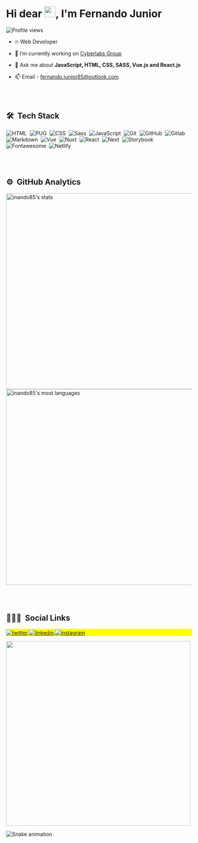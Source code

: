 <!-- <img align="right" height="590em" src="https://raw.githubusercontent.com/gist/maykbrito/618ef18e3bbb7cdfd200f3a4fc1aabc6/raw/201d47c76006c99fe0dc55ea92e76bdca5537f08/githubcard.svg"/> -->
<h1 align="left">Hi dear <img src="https://raw.githubusercontent.com/kaueMarques/kaueMarques/master/hi.gif" width="30px">, I'm Fernando Junior</h1>
<p align="left"> <img src="https://komarev.com/ghpvc/?username=inando85&color=yellow" alt="Profile views" /> </p>

- 🔥 Web Developer

- 🔭 I’m currently working on [Cyberlabs Group](https://cyberlabs.ai)

<!-- - 👨‍💻 All of my projects are available at [maykbrito.dev](https://maykbrito.dev) -->

<!-- - ▶️ I regulary post videos on [youtube.com/maykbrito](https://youtube.com/maykbrito) -->

- 💬 Ask me about **JavaScript, HTML, CSS, SASS, Vue.js and React.js**

- 📫 Email - fernando.junior85@outlook.com

<!-- - ⚡ Fun fact **Oneye 😜** -->

<br><br>

## 🛠 &nbsp;Tech Stack

![HTML](https://img.shields.io/badge/HTML5-E34F26?style=for-the-badge&logo=html5&logoColor=white)&nbsp;
![PUG](https://img.shields.io/badge/Pug-E3C29B?style=for-the-badge&logo=pug&logoColor=black)&nbsp;
![CSS](https://img.shields.io/badge/CSS3-1572B6?style=for-the-badge&logo=css3&logoColor=white)&nbsp;
![Sass](https://img.shields.io/badge/Sass-CC6699?style=for-the-badge&logo=sass&logoColor=white)&nbsp;
![JavaScript](https://img.shields.io/badge/JavaScript-323330?style=for-the-badge&logo=javascript&logoColor=F7DF1E)&nbsp;
![Git](https://img.shields.io/badge/Git-F05032?style=for-the-badge&logo=git&logoColor=white)&nbsp;
![GitHub](https://img.shields.io/badge/GitHub-100000?style=for-the-badge&logo=github&logoColor=white)&nbsp;
![Gitlab](https://img.shields.io/badge/GitLab-330F63?style=for-the-badge&logo=gitlab&logoColor=white)&nbsp;
![Markdown](https://img.shields.io/badge/Markdown-000000?style=for-the-badge&logo=markdown&logoColor=white)&nbsp;
![Vue](https://img.shields.io/badge/Vue.js-35495E?style=for-the-badge&logo=vuedotjs&logoColor=4FC08D)&nbsp;
![Nuxt](https://img.shields.io/badge/nuxt.js-00C58E?style=for-the-badge&logo=nuxtdotjs&logoColor=white)&nbsp;
![React](https://img.shields.io/badge/React-20232A?style=for-the-badge&logo=react&logoColor=61DAFB)&nbsp;
![Next](https://img.shields.io/badge/next.js-000000?style=for-the-badge&logo=nextdotjs&logoColor=white)&nbsp;
![Storybook](https://img.shields.io/badge/storybook-FF4785?style=for-the-badge&logo=storybook&logoColor=white)&nbsp;
![Fontawesome](https://img.shields.io/badge/Font_Awesome-339AF0?style=for-the-badge&logo=fontawesome&logoColor=white)&nbsp;
![Netlify](https://img.shields.io/badge/Netlify-00C7B7?style=for-the-badge&logo=netlify&logoColor=white)&nbsp;

<br><br>

## ⚙️ &nbsp;GitHub Analytics

<p align="left">
<img width="530em" src="https://github-readme-stats.vercel.app/api?username=inando85&show_icons=true&theme=vision-friendly-dark" alt="inando85's stats"/>
<img width="530em" src="https://github-readme-stats.vercel.app/api/top-langs/?username=inando85&layout=compact&theme=vision-friendly-dark" alt="inando85's most languages"/>
</p>

<br><br>

## 👨🏽‍🦲 &nbsp;Social Links

<p align="left" style="background:yellow">
<!-- <a href="https://codepen.io/inando85" target="_blank">
  <img align="center" src="https://img.shields.io/badge/-inando85-05122A?style=flat&logo=codepen" alt="codepen"/>
</a> -->
<a href="https://twitter.com/inando85" target="_blank">
  <img align="center" src="https://img.shields.io/badge/-inando85-05122A?style=flat&logo=twitter" alt="twitter"/>  
</a>
<a href="https://linkedin.com/in/inando85" target="_blank">
  <img align="center" src="https://img.shields.io/badge/-inando85-05122A?style=flat&logo=linkedin" alt="linkedin"/>
</a>
<a href="https://instagram.com/inando85" target="_blank">
 <img align="center" src="https://img.shields.io/badge/-inando85-05122A?style=flat&logo=instagram" alt="instagram"/>
</a>
<!-- <a href="https://youtube.com/maykbrito" target="_blank">
 <img align="center" src="https://img.shields.io/badge/-maykbrito-05122A?style=flat&logo=youtube" alt="youtube"/>
</a> -->
</p>

<img width="500em" src="https://github-readme-twitter-gazf.vercel.app/api?id=inando85&layout=wide&show_reply=off&show_retweet=off" />

![Snake animation](https://github.com/inando85/inando85/blob/output/github-contribution-grid-snake.svg)


<!--
**inando85/inando85** is a ✨ _special_ ✨ repository because its `README.md` (this file) appears on your GitHub profile.

Here are some ideas to get you started:

- 🔭 I’m currently working on ...
- 🌱 I’m currently learning ...
- 👯 I’m looking to collaborate on ...
- 🤔 I’m looking for help with ...
- 💬 Ask me about ...
- 📫 How to reach me: ...
- 😄 Pronouns: ...
- ⚡ Fun fact: ...
-->
